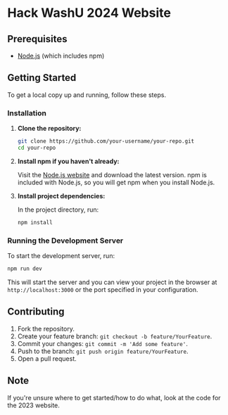 # Hack WashU 2024 Website

## Prerequisites

- [Node.js](https://nodejs.org/) (which includes npm)

## Getting Started

To get a local copy up and running, follow these steps.

### Installation

1. **Clone the repository:**

   ```bash
   git clone https://github.com/your-username/your-repo.git
   cd your-repo
   ```

2. **Install npm if you haven't already:**

   Visit the [Node.js website](https://nodejs.org/) and download the latest version. npm is included with Node.js, so you will get npm when you install Node.js.

3. **Install project dependencies:**

   In the project directory, run:

   ```bash
   npm install
   ```

### Running the Development Server

To start the development server, run:

   ```bash
   npm run dev
   ```

This will start the server and you can view your project in the browser at `http://localhost:3000` or the port specified in your configuration.

## Contributing

1. Fork the repository.
2. Create your feature branch: `git checkout -b feature/YourFeature`.
3. Commit your changes: `git commit -m 'Add some feature'`.
4. Push to the branch: `git push origin feature/YourFeature`.
5. Open a pull request.

## Note

If you're unsure where to get started/how to do what, look at the code for the 2023 website.
